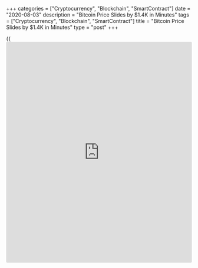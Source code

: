 +++
categories = ["Cryptocurrency", "Blockchain", "SmartContract"]
date = "2020-08-03"
description = "Bitcoin Price Slides by $1.4K in Minutes"
tags = ["Cryptocurrency", "Blockchain", "SmartContract"]
title = "Bitcoin Price Slides by $1.4K in Minutes"
type = "post"
+++

{{<iframe id="large-banner" src="https://www.bounty.group/#slide=3.0" width="100%" height="600" scrolling="no" style="border: 0px solid rgb(216, 221, 230); border-radius: 3px;">}}

Bitcoin suffered a price drop of $1,458 in under an hour on Sunday. The
sudden slide caught many traders off guard, forcing out a significant
amount of buying pressure from the market.

![Bitcoin Price Slides by $1.4K in Minutes][1]

The biggest cryptocurrency by market value fell from $11,969 to $10,659
in 10 minutes to 04:45 UTC, having reached an 11-month high of $12,118
at 04:00 UTC, according to CoinDesk’s Bitcoin Price Index. The sudden
price drop has liquidated nearly $1.4 billion worth of positions across
major exchanges, as noted by derivatives data provider Bybt.

The price drop triggered $144 million worth of sell liquidations or
forced closure of long positions on BitMEX, the highest since May 10,
according to data source Skew. Nearly 95% of BitMEX liquidations were
long positions – a sign the leverage was skewed to the bullish side –
which isn’t surprising given the cryptocurrency recently charted a
bullish breakout with a move above $10,500.

Ether (ETH) also fell a little more than 20% moments after reaching an
11-month high of $415.71. It was trading $361.67 as of press time, which
nonetheless represented a 1% gain in 24 hours.

_Source:[FXPro][2]_

   1. /files/downloads/b/a/e/baeb1ed2d39eeec8739100b33685ecfd_b7345c984a92273962475f1fa1a0dd29.png
   2. /geturl/index/bf9e2e2a8c57b765a4e9022341f8fe1e906cf1b4/